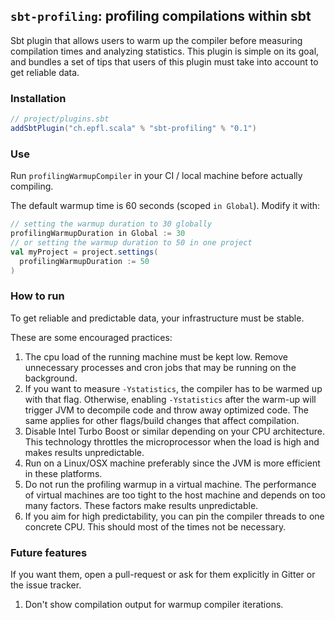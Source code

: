 ## `sbt-profiling`: profiling compilations within sbt

Sbt plugin that allows users to warm up the compiler before measuring compilation times
and analyzing statistics. This plugin is simple on its goal, and bundles a set of tips
that users of this plugin must take into account to get reliable data.

### Installation

```scala
// project/plugins.sbt
addSbtPlugin("ch.epfl.scala" % "sbt-profiling" % "0.1")
```

### Use

Run `profilingWarmupCompiler` in your CI / local machine before actually compiling.

The default warmup time is 60 seconds (scoped `in Global`). Modify it with:
```scala
// setting the warmup duration to 30 globally
profilingWarmupDuration in Global := 30
// or setting the warmup duration to 50 in one project
val myProject = project.settings(
  profilingWarmupDuration := 50
)
```

### How to run 

To get reliable and predictable data, your infrastructure must be stable.

These are some encouraged practices:

1. The cpu load of the running machine must be kept low. Remove unnecessary processes and cron
   jobs that may be running on the background.
2. If you want to measure `-Ystatistics`, the compiler has to be warmed up with that flag.
   Otherwise, enabling `-Ystatistics` after the warm-up will trigger JVM to decompile code and
   throw away optimized code. The same applies for other flags/build changes that affect compilation.
3. Disable Intel Turbo Boost or similar depending on your CPU architecture. This technology
   throttles the microprocessor when the load is high and makes results unpredictable.
4. Run on a Linux/OSX machine preferably since the JVM is more efficient in these platforms.
5. Do not run the profiling warmup in a virtual machine. The performance of virtual machines
   are too tight to the host machine and depends on too many factors.
   These factors make results unpredictable.
6. If you aim for high predictability, you can pin the compiler threads to one concrete CPU.
   This should most of the times not be necessary.

### Future features

If you want them, open a pull-request or ask for them explicitly in Gitter or the issue tracker.

1. Don't show compilation output for warmup compiler iterations.
